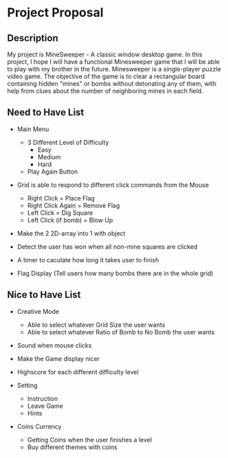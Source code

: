 # Project Proposal

## Description

My project is MineSweeper - A classic window desktop game. In this project, I hope I will have a functional Minesweeper game that I will be able to play with my brother in the future. Minesweeper is a single-player puzzle video game. The objective of the game is to clear a rectangular board containing hidden "mines" or bombs without detonating any of them, with help from clues about the number of neighboring mines in each field.


## Need to Have List

- Main Menu
    - 3 Different Level of Difficulty
        - Easy 
        - Medium
        - Hard
    - Play Again Button

- Grid is able to respond to different click commands from the Mouse 
    - Right Click = Place Flag
    - Right Click Again = Remove Flag
    - Left Click = Dig Square
    - Left Click (if bomb) = Blow Up 

- Make the 2 2D-array into 1 with object

- Detect the user has won when all non-mine squares are clicked

- A timer to caculate how long it takes user to finish

- Flag Display (Tell users how many bombs there are in the whole grid)

## Nice to Have List

- Creative Mode
    - Able to select whatever Grid Size the user wants
    - Able to select whatever Ratio of Bomb to No Bomb the user wants

- Sound when mouse clicks

- Make the Game display nicer

- Highscore for each different difficulty level

- Setting
    - Instruction
    - Leave Game
    - Hints
    
- Coins Currency
    - Getting Coins when the user finishes a level
    - Buy different themes with coins
